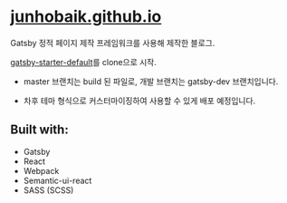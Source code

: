 # [junhobaik.github.io](https://junhobaik.github.io/)

Gatsby 정적 페이지 제작 프레임워크를 사용해 제작한 블로그.

[gatsby-starter-default](http://gatsbyjs.github.io/gatsby-starter-default/)를 clone으로 시작.

- master 브랜치는 build 된 파일로, 개발 브랜치는 gatsby-dev 브랜치입니다.

- 차후 테마 형식으로 커스터마이징하여 사용할 수 있게 배포 예정입니다.


## Built with:

- Gatsby
- React
- Webpack
- Semantic-ui-react
- SASS (SCSS)

